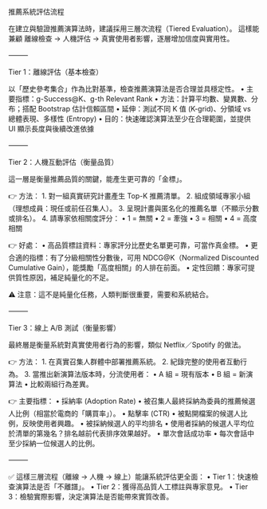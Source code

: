 推薦系統評估流程

在建立與驗證推薦演算法時，建議採用三層次流程（Tiered Evaluation）。
這樣能兼顧 離線檢查 → 人機評估 → 真實使用者影響，逐層增加信度與實用性。

⸻

Tier 1：離線評估（基本檢查）

以「歷史參考集合」作為比對基準，檢查推薦演算法是否合理並具穩定性。
	•	主要指標：g-Success@K、g-th Relevant Rank
	•	方法：計算平均數、變異數、分布；搭配 Bootstrap 估計信賴區間
	•	延伸：測試不同 K 值 (K-grid)、分領域 vs 總體表現、多樣性 (Entropy)
	•	目的：快速確認演算法至少在合理範圍，並提供 UI 顯示長度與後續改進依據


⸻

Tier 2：人機互動評估（衡量品質）

這一層是衡量推薦品質的關鍵，能產生更可靠的「金標」。

👉 方法：
	1.	對一組真實研究計畫產生 Top-K 推薦清單。
	2.	組成領域專家小組（理想成員：現任或前任召集人）。
	3.	呈現計畫與匿名化的推薦名單（不顯示分數或排名）。
	4.	請專家依相關度評分：
	•	1 = 無關
	•	2 = 牽強
	•	3 = 相關
	•	4 = 高度相關

👉 好處：
	•	高品質標註資料：專家評分比歷史名單更可靠，可當作真金標。
	•	更合適的指標：有了分級相關性分數後，可用 NDCG@K（Normalized Discounted Cumulative Gain），能獎勵「高度相關」的人排在前面。
	•	定性回饋：專家可提供質性原因，補足純量化的不足。

⚠️ 注意：這不是純量化任務，人類判斷很重要，需要和系統結合。

⸻

Tier 3：線上 A/B 測試（衡量影響）

最終層是衡量系統對真實使用者行為的影響，類似 Netflix／Spotify 的做法。

👉 方法：
	1.	在真實召集人群體中部署推薦系統。
	2.	紀錄完整的使用者互動行為。
	3.	當推出新演算法版本時，分流使用者：
	•	A 組 = 現有版本
	•	B 組 = 新演算法
	•	比較兩組行為差異。

👉 主要指標：
	•	採納率 (Adoption Rate)
	•	被召集人最終採納為委員的推薦候選人比例（相當於電商的「購買率」）。
	•	點擊率 (CTR)
	•	被點開檔案的候選人比例，反映使用者興趣。
	•	被採納候選人的平均排名
	•	使用者採納的候選人平均位於清單的第幾名？排名越前代表排序效果越好。
	•	單次會話成功率
	•	每次會話中至少採納一位候選人的比例。

⸻

✅ 這樣三層流程（離線 → 人機 → 線上）能讓系統評估更全面：
	•	Tier 1：快速檢查演算法是否「不離譜」。
	•	Tier 2：獲得高品質人工標註與專家意見。
	•	Tier 3：檢驗實際影響，決定演算法是否能帶來實質改善。
